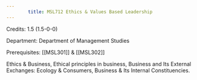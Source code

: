 ```yaml
---
        title: MSL712 Ethics & Values Based Leadership
---
```

Credits: 1.5 (1.5-0-0)

Department: Department of Management Studies

Prerequisites: [[MSL301]] & [[MSL302]]

Ethics & Business, Ethical principles in business, Business and Its External Exchanges: Ecology & Consumers, Business & Its Internal Constituencies.